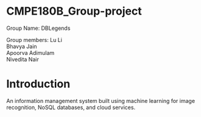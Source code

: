 # CMPE180B_Group-project

Group Name: DBLegends

Group members:
Lu Li \
Bhavya Jain \
Apoorva Adimulam \
Nivedita Nair 

# Introduction
An information management system built using machine learning for image recognition, NoSQL databases, and cloud services.
